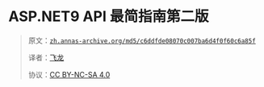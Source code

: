 # ASP.NET9 API 最简指南第二版

> 原文：[`zh.annas-archive.org/md5/c6ddfde08070c007ba6d4f0f60c6a85f`](https://zh.annas-archive.org/md5/c6ddfde08070c007ba6d4f0f60c6a85f)
> 
> 译者：[飞龙](https://github.com/wizardforcel)
> 
> 协议：[CC BY-NC-SA 4.0](http://creativecommons.org/licenses/by-nc-sa/4.0/)